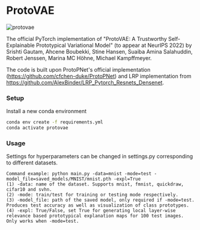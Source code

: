 # ProtoVAE

![protovae](./images/protovae.png])

The official PyTorch implementation of "ProtoVAE: A Trustworthy Self-Explainable Prototypical Variational Model" (to appear at NeurIPS 2022) by Srishti Gautam,  Ahcene Boubekki, Stine Hansen, Suaiba Amina Salahuddin, Robert Jenssen, Marina MC Höhne, Michael Kampffmeyer.

The code is built upon ProtoPNet's official implementation (https://github.com/cfchen-duke/ProtoPNet) and LRP implementation from https://github.com/AlexBinder/LRP_Pytorch_Resnets_Densenet.

### Setup

Install a new conda environment 
```sh
conda env create -f requirements.yml
conda activate protovae
```


### Usage

Settings for hyperparameters can be changed in settings.py corresponding to different datasets.
```
Command example: python main.py -data=mnist -mode=test -model_file=saved_models/MNIST/mnist.pth -expl=True
(1) -data: name of the dataset. Supports mnist, fmnist, quickdraw, cifar10 and svhn.
(2) -mode: train/test for training or testing mode respectively.
(3) -model_file: path of the saved model, only required if -mode=test. Produces test accuracy as well as visualization of class prototypes.
(4) -expl: True/False, set True for generating local layer-wise relevance based prototypical explanation maps for 100 test images. Only works when -mode=test.
